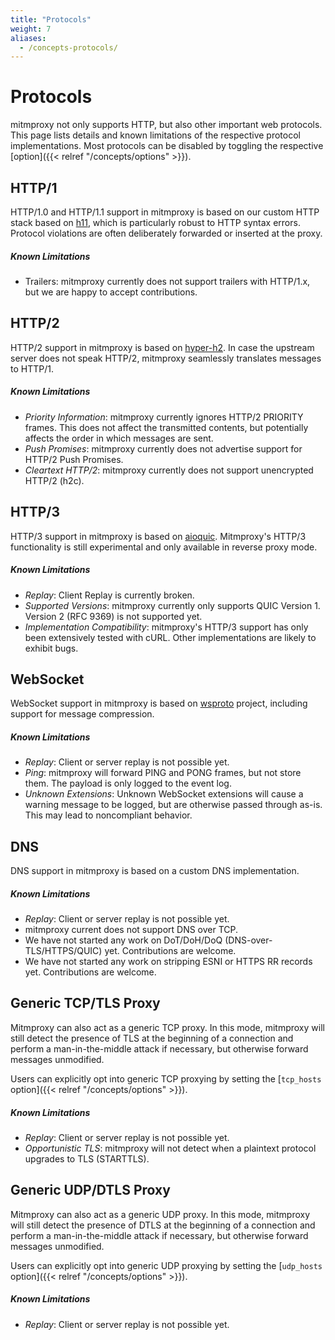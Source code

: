 ```yaml
---
title: "Protocols"
weight: 7
aliases:
  - /concepts-protocols/
---
```


# Protocols

mitmproxy not only supports HTTP, but also other important web protocols.
This page lists details and known limitations of the respective protocol implementations.
Most protocols can be disabled by toggling the respective [option]({{< relref "/concepts/options" >}}).

## HTTP/1

HTTP/1.0 and HTTP/1.1 support in mitmproxy is based on our custom HTTP stack based on 
[h11](https://github.com/python-hyper/h11), which is particularly robust to HTTP syntax
errors. Protocol violations are often deliberately forwarded or inserted at the proxy.

##### Known Limitations

- Trailers: mitmproxy currently does not support trailers with HTTP/1.x, but we are happy to accept contributions.

## HTTP/2

HTTP/2 support in mitmproxy is based on [hyper-h2](https://github.com/python-hyper/hyper-h2). In case the upstream
server does not speak HTTP/2, mitmproxy seamlessly translates messages to HTTP/1.

##### Known Limitations

- *Priority Information*: mitmproxy currently ignores HTTP/2 PRIORITY frames. This does not affect the transmitted
  contents, but potentially affects the order in which messages are sent.
- *Push Promises*: mitmproxy currently does not advertise support for HTTP/2 Push Promises.
- *Cleartext HTTP/2*: mitmproxy currently does not support unencrypted HTTP/2 (h2c).

## HTTP/3

HTTP/3 support in mitmproxy is based on [aioquic](https://github.com/aiortc/aioquic). Mitmproxy's HTTP/3 functionality
is still experimental and only available in reverse proxy mode.

##### Known Limitations

- *Replay*: Client Replay is currently broken.
- *Supported Versions*: mitmproxy currently only supports QUIC Version 1. Version 2 (RFC 9369) is not supported yet.
- *Implementation Compatibility*: mitmproxy's HTTP/3 support has only been extensively tested with cURL.
  Other implementations are likely to exhibit bugs.

## WebSocket

WebSocket support in mitmproxy is based on [wsproto](https://github.com/python-hyper/wsproto) project, including support
for message compression.

##### Known Limitations

- *Replay*: Client or server replay is not possible yet.
- *Ping*: mitmproxy will forward PING and PONG frames, but not store them. The payload is only logged to the event log.
- *Unknown Extensions*: Unknown WebSocket extensions will cause a warning message to be logged, but are otherwise passed
  through as-is. This may lead to noncompliant behavior.

## DNS

DNS support in mitmproxy is based on a custom DNS implementation.

##### Known Limitations

- *Replay*: Client or server replay is not possible yet.
- mitmproxy current does not support DNS over TCP.
- We have not started any work on DoT/DoH/DoQ (DNS-over-TLS/HTTPS/QUIC) yet. Contributions are welcome.
- We have not started any work on stripping ESNI or HTTPS RR records yet. Contributions are welcome.

## Generic TCP/TLS Proxy

Mitmproxy can also act as a generic TCP proxy. In this mode, mitmproxy will still detect the presence of TLS at the
beginning of a connection and perform a man-in-the-middle attack if necessary, but otherwise forward messages
unmodified.

Users can explicitly opt into generic TCP proxying by setting the [`tcp_hosts` option]({{< relref "/concepts/options" >}}).

##### Known Limitations

- *Replay*: Client or server replay is not possible yet.
- *Opportunistic TLS*: mitmproxy will not detect when a plaintext protocol upgrades to TLS (STARTTLS).


## Generic UDP/DTLS Proxy

Mitmproxy can also act as a generic UDP proxy. In this mode, mitmproxy will still detect the presence of DTLS at the
beginning of a connection and perform a man-in-the-middle attack if necessary, but otherwise forward messages
unmodified.

Users can explicitly opt into generic UDP proxying by setting the [`udp_hosts` option]({{< relref "/concepts/options" >}}).

##### Known Limitations

- *Replay*: Client or server replay is not possible yet.
